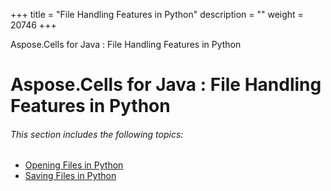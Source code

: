 +++
title = "File Handling Features in Python" 
description = "" 
weight = 20746 
+++

Aspose.Cells for Java : File Handling Features in Python  

# Aspose.Cells for Java : File Handling Features in Python


###### This section includes the following topics:  

*   [Opening Files in Python](https://docs2.aspose.com/cells/java/plugins/asposecellsjavaforpython/pythonprogrammersguide/workingwithfilesinpython/filehandlingfeaturesinpython/opening+files+in+python)
*   [Saving Files in Python](https://docs2.aspose.com/cells/java/plugins/asposecellsjavaforpython/pythonprogrammersguide/workingwithfilesinpython/filehandlingfeaturesinpython/saving+files+in+python)


